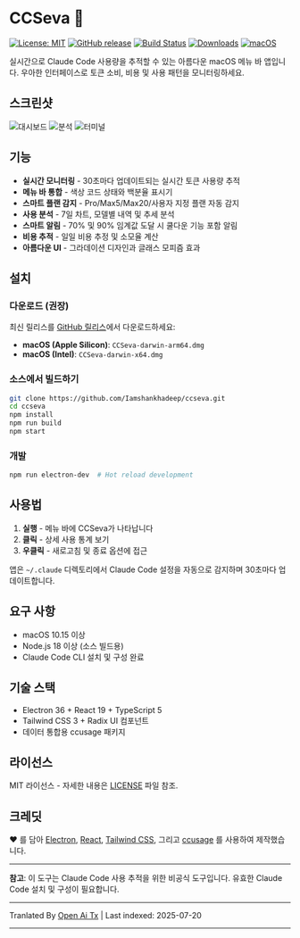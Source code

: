 ﻿
# CCSeva 🤖

[![License: MIT](https://img.shields.io/badge/License-MIT-yellow.svg)](https://opensource.org/licenses/MIT)
[![GitHub release](https://img.shields.io/github/release/Iamshankhadeep/ccseva.svg)](https://github.com/Iamshankhadeep/ccseva/releases)
[![Build Status](https://img.shields.io/github/actions/workflow/status/Iamshankhadeep/ccseva/ci.yml?branch=main)](https://github.com/Iamshankhadeep/ccseva/actions)
[![Downloads](https://img.shields.io/github/downloads/Iamshankhadeep/ccseva/total.svg)](https://github.com/Iamshankhadeep/ccseva/releases)
[![macOS](https://img.shields.io/badge/macOS-10.15%2B-blue)](https://github.com/Iamshankhadeep/ccseva)

실시간으로 Claude Code 사용량을 추적할 수 있는 아름다운 macOS 메뉴 바 앱입니다. 우아한 인터페이스로 토큰 소비, 비용 및 사용 패턴을 모니터링하세요.

## 스크린샷

![대시보드](https://raw.githubusercontent.com/Iamshankhadeep/ccseva/main/./screenshots/dashboard.png)
![분석](https://raw.githubusercontent.com/Iamshankhadeep/ccseva/main/./screenshots/analytics.png)
![터미널](https://raw.githubusercontent.com/Iamshankhadeep/ccseva/main/./screenshots/terminal.png)

## 기능

- **실시간 모니터링** - 30초마다 업데이트되는 실시간 토큰 사용량 추적
- **메뉴 바 통합** - 색상 코드 상태와 백분율 표시기
- **스마트 플랜 감지** - Pro/Max5/Max20/사용자 지정 플랜 자동 감지
- **사용 분석** - 7일 차트, 모델별 내역 및 추세 분석
- **스마트 알림** - 70% 및 90% 임계값 도달 시 쿨다운 기능 포함 알림
- **비용 추적** - 일일 비용 추정 및 소모율 계산
- **아름다운 UI** - 그라데이션 디자인과 글래스 모피즘 효과

## 설치

### 다운로드 (권장)
최신 릴리스를 [GitHub 릴리스](https://github.com/Iamshankhadeep/ccseva/releases)에서 다운로드하세요:
- **macOS (Apple Silicon)**: `CCSeva-darwin-arm64.dmg`
- **macOS (Intel)**: `CCSeva-darwin-x64.dmg`

### 소스에서 빌드하기

```bash
git clone https://github.com/Iamshankhadeep/ccseva.git
cd ccseva
npm install
npm run build
npm start
```
### 개발

```bash
npm run electron-dev  # Hot reload development
```
## 사용법

1. **실행** - 메뉴 바에 CCSeva가 나타납니다  
2. **클릭** - 상세 사용 통계 보기  
3. **우클릭** - 새로고침 및 종료 옵션에 접근  

앱은 `~/.claude` 디렉토리에서 Claude Code 설정을 자동으로 감지하며 30초마다 업데이트합니다.

## 요구 사항

- macOS 10.15 이상  
- Node.js 18 이상 (소스 빌드용)  
- Claude Code CLI 설치 및 구성 완료  

## 기술 스택

- Electron 36 + React 19 + TypeScript 5  
- Tailwind CSS 3 + Radix UI 컴포넌트  
- 데이터 통합용 ccusage 패키지  

## 라이선스

MIT 라이선스 - 자세한 내용은 [LICENSE](LICENSE) 파일 참조.

## 크레딧

❤️ 를 담아 [Electron](https://electronjs.org), [React](https://reactjs.org), [Tailwind CSS](https://tailwindcss.com), 그리고 [ccusage](https://github.com/ryoppippi/ccusage) 를 사용하여 제작했습니다.

---

**참고**: 이 도구는 Claude Code 사용 추적을 위한 비공식 도구입니다. 유효한 Claude Code 설치 및 구성이 필요합니다.


---

Tranlated By [Open Ai Tx](https://github.com/OpenAiTx/OpenAiTx) | Last indexed: 2025-07-20

---